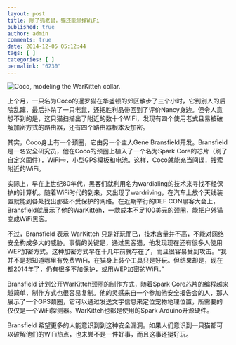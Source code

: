 ```yaml
---
layout: post
title: 除了抓老鼠，猫还能黑掉WiFi
published: true
author: admin
comments: true
date: 2014-12-05 05:12:44
tags: [ ]
categories: [ ]
permalink: "6230"
---
```

![Coco, modeling the WarKitteh collar.][1]

上个月，一只名为Coco的暹罗猫在华盛顿的郊区散步了三个小时，它到别人的后院乱蹿，最后扑杀了一只老鼠，还把胜利品带回到了评价Nancy身边。但令人意想不到的是，这只猫扫描出了附近的数十个WiFi，发现有四个使用老式且易被破解加密方式的路由器，还有四个路由器根本没加密。

其实，Coco身上有一个颈圈，它由另一个主人Gene Bransfield开发。Bransfield是一名安全研究员，他在Coco的颈圈上植入了一个名为Spark Core的芯片（刷了自定义固件），WiFi卡，小型GPS模板和电池。这样，Coco就能充当间谍，搜索附近的WiFi。

实际上，早在上世纪80年代，黑客们就利用名为wardialing的技术来寻找不经保护的计算机。随着WiFi时代的到来，又出现了wardriving，在汽车上放个天线装置就能到各处找出那些不受保护的网络。在近期举行的DEF CON黑客大会上，Bransfield就展示了他的WarKitteh，一款成本不足100美元的颈圈，能把户外猫变成WiFi黑客。

不过，Bransfield 表示 WarKitteh 只是好玩而已，技术含量并不高，不能对网络安全构成多大的威胁。事情的关键是，通过黑客猫，他发现现在还有很多人使用WEP加密方式。这种加密方式早在十几年前就存在了，而且很容易受到攻击。“我并不是想知道哪里有免费WiFi，在猫身上装个工具只是好玩。但结果却是，现在都2014年了，仍有很多不加保护，或用WEP加密的WiFi。”

Bransfield 计划公开WarKitteh颈圈的制作方式，随着Spark Core芯片的编程越来越简单，制作方式也很容易复制。他的灵感来自一个参加他安全报告会的人，那人展示了一个GPS颈圈，它可以通过发送文字信息来定位宠物地理位置，所需要的仅仅是一个WiFi探测器。WarKitteh也都是使用的Spark Arduino开源硬件。

Bransfield 希望更多的人能意识到到这种安全漏洞。如果人们意识到一只猫都可以破解他们的WiFi热点，也未尝不是一件好事，而且这事还挺好玩。

 [1]: http://yongz.com/yz/wp-content/uploads/2014/12/e8cf0f0a40585509512390322a8a058c.jpg